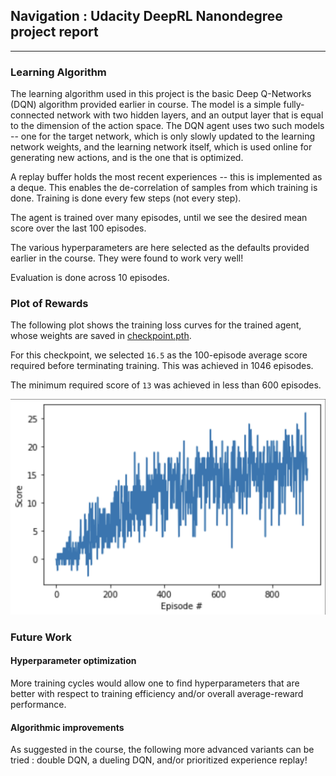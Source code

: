 ## Navigation : Udacity DeepRL Nanondegree project report
___

### Learning Algorithm

The learning algorithm used in this project is the basic Deep Q-Networks (DQN) algorithm provided
earlier in course. The model is a simple fully-connected network with two hidden layers, and
an output layer that is equal to the dimension of the action space. The DQN agent uses two such models --
one for the target network, which is only slowly updated to the learning network weights, and the learning
network itself, which is used online for generating new actions, and is the one that is optimized.

A replay buffer holds the most recent experiences -- this is implemented as a deque. This enables the de-correlation
of samples from which training is done. Training is done every few steps (not every step).

The agent is trained over many episodes, until we see the desired mean score over the last 100 episodes.

The various hyperparameters are here selected as the defaults provided earlier in the course. They were found to work very well!

Evaluation is done across 10 episodes.

### Plot of Rewards

The following plot shows the training loss curves for the trained agent, whose weights are saved in [checkpoint.pth](checkpoint.pth).

For this checkpoint, we selected `16.5` as the 100-episode average score required before terminating training. This was achieved in 1046 episodes.

The minimum required score of `13` was achieved in less than 600 episodes.

![alt text](training_plot.png)

### Future Work

#### Hyperparameter optimization
More training cycles would allow one to find hyperparameters that are better with respect to training efficiency and/or overall average-reward performance.

#### Algorithmic improvements
As suggested in the course, the following more advanced variants can be tried : double DQN, a dueling DQN, and/or prioritized experience replay!